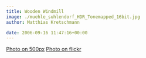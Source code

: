 ```yaml
---
title: Wooden Windmill
image: ./muehle_suhlendorf_HDR_Tonemapped_16bit.jpg
author: Matthias Kretschmann

date: 2006-09-16 11:47:16+00:00
---
```


[Photo on 500px](http://500px.com/photo/2661412) [Photo on flickr](http://www.flickr.com/photos/krema/6818985878)
